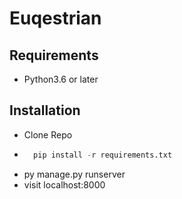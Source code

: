 # Euqestrian

## Requirements

- Python3.6 or later

## Installation

- Clone Repo
- ```python
    pip install -r requirements.txt
  ```
- py manage.py runserver
- visit localhost:8000

